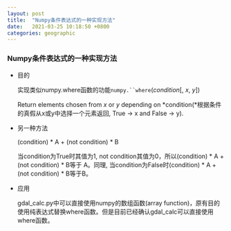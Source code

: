 ```yaml
---
layout: post
title:  "Numpy条件表达式的一种实现方法"
date:   2021-03-25 10:18:50 +0800
categories: geographic
---
```


### Numpy条件表达式的一种实现方法

- 目的

  实现类似numpy.where函数的功能`numpy.``where`(*condition*[, *x*, *y*])

  Return elements chosen from *x* or *y* depending on *condition(*根据条件的真假从x或y中选择一个元素返回, True -> x and False -> y).

- 另一种方法

  (condition) * A + (not condition) * B

  当condition为True时其值为1, not condition其值为0，所以(condition) * A + (not condition) * B等于 A。同理, 当condition为False时(condition) * A + (not condition) * B等于B。

- 应用

  gdal_calc.py中可以直接使用numpy的数组函数(array function)，原有目的使用纯表达式替换where函数。但是目前已经确认gdal_calc可以直接使用where函数。

